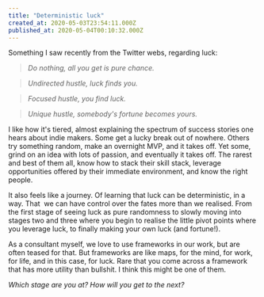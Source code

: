 ```yaml
---
title: "Deterministic luck"
created_at: 2020-05-03T23:54:11.000Z
published_at: 2020-05-04T00:10:32.000Z
---
```

Something I saw recently from the Twitter webs, regarding luck:

  

> _Do nothing, all you get is pure chance._

> _Undirected hustle, luck finds you._

> _Focused hustle, you find luck._

> _Unique hustle, somebody's fortune becomes yours._

  

I like how it's tiered, almost explaining the spectrum of success stories one hears about indie makers. Some get a lucky break out of nowhere. Others try something random, make an overnight MVP, and it takes off. Yet some, grind on an idea with lots of passion, and eventually it takes off. The rarest and best of them all, know how to stack their skill stack, leverage opportunities offered by their immediate environment, and know the right people.

  

It also feels like a journey. Of learning that luck can be deterministic, in a way. That  we can have control over the fates more than we realised. From the first stage of seeing luck as pure randomness to slowly moving into stages two and three where you begin to realise the little pivot points where you leverage luck, to finally making your own luck (and fortune!). 

  

As a consultant myself, we love to use frameworks in our work, but are often teased for that. But frameworks are like maps, for the mind, for work, for life, and in this case, for luck. Rare that you come across a framework that has more utility than bullshit. I think this might be one of them.

  

_Which stage are you at? How will you get to the next?_
